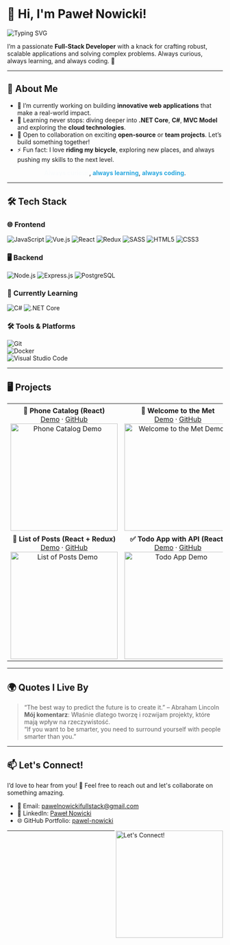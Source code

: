 # 👋 Hi, I'm **Paweł Nowicki**!

![Typing SVG](https://readme-typing-svg.herokuapp.com?font=Fira+Code&size=28&pause=1000&color=29A8E0&center=true&vCenter=true&width=500&lines=Full-Stack+Developer;Open-Source+Enthusiast;Tech+Problem+Solver)

I’m a passionate **Full-Stack Developer** with a knack for crafting robust, scalable applications and solving complex problems. Always curious, always learning, and always coding. 🚀

---

## 🌟 **About Me**
- 🔭 I’m currently working on building **innovative web applications** that make a real-world impact.
- 🌱 Learning never stops: diving deeper into **.NET Core**, **C#**, **MVC Model** and exploring the **cloud technologies**.
- 👯 Open to collaboration on exciting **open-source** or **team projects**. Let’s build something together!
- ⚡ Fun fact: I love **riding my bicycle**, exploring new places, and always pushing my skills to the next level.

<p align="center">
  <span class="highlight">Always curious</span>, 
  <span class="highlight">always learning</span>, 
  <span class="highlight">always coding</span>.
</p>

---

## 🛠️ **Tech Stack**

### 🌐 Frontend
![JavaScript](https://img.shields.io/badge/-JavaScript-F7DF1E?logo=javascript&logoColor=black&style=for-the-badge)
![Vue.js](https://img.shields.io/badge/-Vue.js-4FC08D?logo=vue.js&logoColor=white&style=for-the-badge)
![React](https://img.shields.io/badge/-React-61DAFB?logo=react&logoColor=white&style=for-the-badge)
![Redux](https://img.shields.io/badge/-Redux-764ABC?logo=redux&logoColor=white&style=for-the-badge)
![SASS](https://img.shields.io/badge/-SASS-CC6699?logo=sass&logoColor=white&style=for-the-badge)
![HTML5](https://img.shields.io/badge/-HTML5-E34F26?logo=html5&logoColor=white&style=for-the-badge)
![CSS3](https://img.shields.io/badge/-CSS3-1572B6?logo=css3&logoColor=white&style=for-the-badge)

### 🖥️ Backend
![Node.js](https://img.shields.io/badge/-Node.js-339933?logo=node.js&logoColor=white&style=for-the-badge)
![Express.js](https://img.shields.io/badge/-Express.js-000000?logo=express&logoColor=white&style=for-the-badge)
![PostgreSQL](https://img.shields.io/badge/-PostgreSQL-4169E1?logo=postgresql&logoColor=white&style=for-the-badge)

### 📖 Currently Learning
![C#](https://img.shields.io/badge/-C%23-239120?logo=csharp&logoColor=white&style=for-the-badge)
![.NET Core](https://img.shields.io/badge/-.NET%20Core-512BD4?logo=dotnet&logoColor=white&style=for-the-badge)

### 🛠️ Tools & Platforms
![Git](https://img.shields.io/badge/-Git-F05032?logo=git&logoColor=white&style=for-the-badge)  
![Docker](https://img.shields.io/badge/-Docker-2496ED?logo=docker&logoColor=white&style=for-the-badge)  
![Visual Studio Code](https://img.shields.io/badge/-VS%20Code-007ACC?logo=visualstudiocode&logoColor=white&style=for-the-badge)  

---

## 🖥️ **Projects**

<div align="center">

<table>
<tr>
  <td align="center">
    <strong>📱 Phone Catalog (React)</strong> <br>
    <a href="https://phone-catalog-react.vercel.app">Demo</a> · <a href="https://github.com/pawelnowicki87/phone_catalog_react">GitHub</a> <br>
    <img src="https://via.placeholder.com/250x150.png?text=Phone+Catalog+App" alt="Phone Catalog Demo" width="250"/>
  </td>
  <td align="center">
    <strong>🎨 Welcome to the Met</strong> <br>
    <a href="https://pawelnowicki87.github.io/welcome_to_the_met/">Demo</a> · <a href="https://github.com/pawelnowicki87/welcome_to_the_met">GitHub</a> <br>
    <img src="https://via.placeholder.com/250x150.png?text=Welcome+to+the+Met" alt="Welcome to the Met Demo" width="250"/>
  </td>
  <td align="center">
    <strong>🎮 2048 Game</strong> <br>
    <a href="https://pawelnowicki87.github.io/2048_game/">Demo</a> · <a href="https://github.com/pawelnowicki87/2048_game">GitHub</a> <br>
    <img src="https://via.placeholder.com/250x150.png?text=2048+Game" alt="2048 Game Demo" width="250"/>
  </td>
</tr>
<tr>
  <td align="center">
    <strong>📝 List of Posts (React + Redux)</strong> <br>
    <a href="https://pawelnowicki87.github.io/list_of_posts_react_redux/">Demo</a> · <a href="https://github.com/pawelnowicki87/list_of_posts_react_redux">GitHub</a> <br>
    <img src="https://via.placeholder.com/250x150.png?text=List+of+Posts" alt="List of Posts Demo" width="250"/>
  </td>
  <td align="center">
    <strong>✅ Todo App with API (React)</strong> <br>
    <a href="https://pawelnowicki87.github.io/todo_app_with_api_react/">Demo</a> · <a href="https://github.com/pawelnowicki87/todo_app_with_api_react">GitHub</a> <br>
    <img src="https://via.placeholder.com/250x150.png?text=Todo+App+with+API" alt="Todo App Demo" width="250"/>
  </td>
  <td align="center"></td>
</tr>
</table>

</div>

---

## 🌍 **Quotes I Live By**
> “The best way to predict the future is to create it.” – Abraham Lincoln  
> **Mój komentarz**: Właśnie dlatego tworzę i rozwijam projekty, które mają wpływ na rzeczywistość.  
> “If you want to be smarter, you need to surround yourself with people smarter than you.”

---

## 📫 **Let's Connect!**

I’d love to hear from you! 🚀 Feel free to reach out and let's collaborate on something amazing. 

- 💌 Email: [pawelnowickifullstack@gmail.com](mailto:pawelnowickifullstack@gmail.com)
- 💼 LinkedIn: [Paweł Nowicki](https://www.linkedin.com/in/pawe%C5%82-nowicki-305380268/)
- 🌐 GitHub Portfolio: [pawel-nowicki](https://github.com/pawelnowicki)

<img src="https://media.giphy.com/media/5GoVLqeAOo6PK/giphy.gif" alt="Let's Connect!" align="right" width="250"/>

---

<style>
  .highlight {
    font-weight: bold;
    color: #29A8E0;
    animation: highlightAnimation 3s ease-in-out infinite;
  }

  .highlight:nth-child(1) {
    animation-delay: 0s;
  }

  .highlight:nth-child(2) {
    animation-delay: 1s;
  }

  .highlight:nth-child(3) {
    animation-delay: 2s;
  }

  @keyframes highlightAnimation {
    0% {
      opacity: 0;
      transform: translateY(-10px);
    }
    50% {
      opacity: 1;
      transform: translateY(0);
    }
    100% {
      opacity: 0;
      transform: translateY(10px);
    }
  }
</style>
